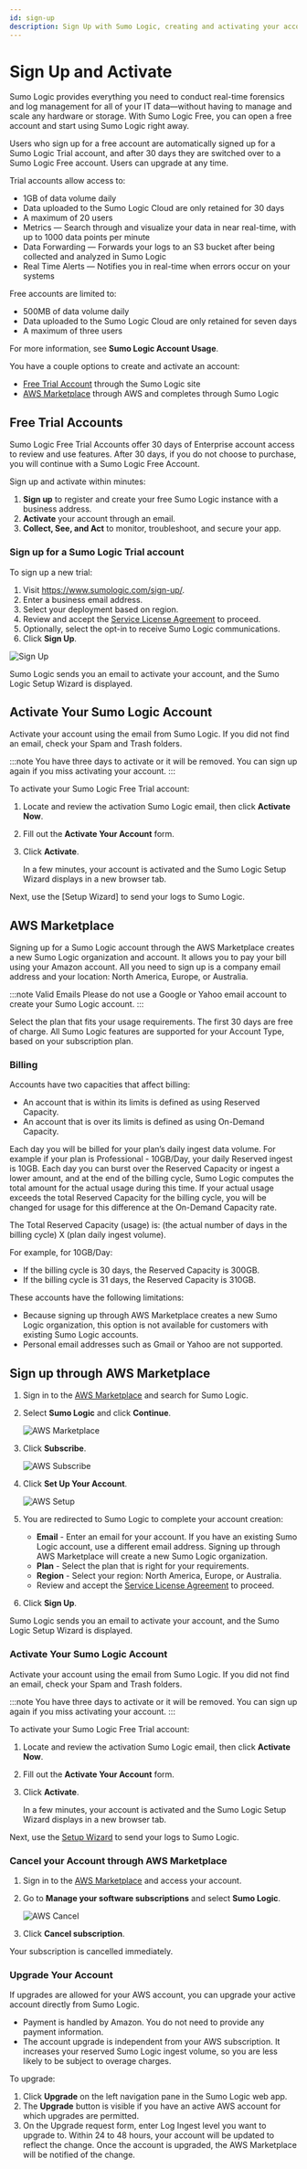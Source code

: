 ```yaml
---
id: sign-up
description: Sign Up with Sumo Logic, creating and activating your account.
---
```


# Sign Up and Activate

Sumo Logic provides everything you need to conduct real-time forensics and log management for all of your IT data—without having to manage and scale any hardware or storage. With Sumo Logic Free, you can open a free account and start using Sumo Logic right away. 

Users who sign up for a free account are automatically signed up for a Sumo Logic Trial account, and after 30 days they are switched over to a Sumo Logic Free account. Users can upgrade at any time. 

Trial accounts allow access to:

- 1GB of data volume daily
- Data uploaded to the Sumo Logic Cloud are only retained for 30 days
- A maximum of 20 users
- Metrics — Search through and visualize your data in near real-time, with up to 1000 data points per minute
- Data Forwarding — Forwards your logs to an S3 bucket after being collected and analyzed in Sumo Logic
- Real Time Alerts — Notifies you in real-time when errors occur on your systems

Free accounts are limited to:

- 500MB of data volume daily
- Data uploaded to the Sumo Logic Cloud are only retained for seven days
- A maximum of three users

For more information, see **Sumo Logic Account Usage**.

You have a couple options to create and activate an account:

* [Free Trial Account](#free-trial-accounts) through the Sumo Logic site
* [AWS Marketplace](#aws-marketplace) through AWS and completes through Sumo Logic

## Free Trial Accounts

Sumo Logic Free Trial Accounts offer 30 days of Enterprise account access to review and use features. After
30 days, if you do not choose to purchase, you will continue with a Sumo Logic Free Account.

Sign up and activate within minutes:

1.  **Sign up** to register and create your free Sumo Logic instance with a business address.
1.  **Activate** your account through an email.
1.  **Collect, See, and Act** to monitor, troubleshoot, and secure your app.

### Sign up for a Sumo Logic Trial account

To sign up a new trial:

1.  Visit https://www.sumologic.com/sign-up/.
1.  Enter a business email address.
1.  Select your deployment based on region.  
1.  Review and accept the [Service License Agreement](https://www.sumologic.com/service-agreement/) to proceed.
1.  Optionally, select the opt-in to receive Sumo Logic communications.
1.  Click **Sign Up**.

![Sign Up](/img/get-started/trial-signup.png)

Sumo Logic sends you an email to activate your account, and the Sumo Logic Setup Wizard is displayed.

## Activate Your Sumo Logic Account

Activate your account using the email from Sumo Logic. If you did not find an email, check your Spam and Trash folders. 

:::note
You have three days to activate or it will be removed. You can sign up again if you miss activating your account.
:::

To activate your Sumo Logic Free Trial account:

1.  Locate and review the activation Sumo Logic email, then click **Activate Now**.
1.  Fill out the **Activate Your Account** form. 
1.  Click **Activate**.

    In a few minutes, your account is activated and the Sumo Logic Setup Wizard displays in a new browser tab.

Next, use the [Setup Wizard] to send your logs to Sumo Logic.

## AWS Marketplace 

Signing up for a Sumo Logic account through the AWS Marketplace creates a new Sumo Logic organization and account. It allows you to pay your bill using your Amazon account. All you need to sign up is a company email address and your location: North America, Europe, or Australia.

:::note Valid Emails
Please do not use a Google or Yahoo email account to create your Sumo Logic account.
:::

Select the plan that fits your usage requirements. The first 30 days are free of charge. All Sumo Logic features are supported for your Account Type, based on your subscription plan.

### Billing

Accounts have two capacities that affect billing:

- An account that is within its limits is defined as using Reserved Capacity.
- An account that is over its limits is defined as using On-Demand Capacity.

Each day you will be billed for your plan’s daily ingest data volume. For example if your plan is Professional - 10GB/Day, your daily Reserved ingest is 10GB. Each day you can burst over the Reserved Capacity or ingest a lower amount, and at the end of the billing cycle, Sumo Logic computes the total amount for the actual usage during this time. If your actual usage exceeds the total Reserved Capacity for the billing cycle, you will be changed for usage for this difference at the On-Demand Capacity rate.

The Total Reserved Capacity (usage) is: (the actual number of days in the billing cycle) X (plan daily ingest volume).

For example, for 10GB/Day:

- If the billing cycle is 30 days, the Reserved Capacity is 300GB.
- If the billing cycle is 31 days, the Reserved Capacity is 310GB.

These accounts have the following limitations:

- Because signing up through AWS Marketplace creates a new Sumo Logic organization, this option is not available for customers with existing Sumo Logic accounts.
- Personal email addresses such as Gmail or Yahoo are not supported.

## Sign up through AWS Marketplace

1.  Sign in to the [AWS Marketplace](https://aws.amazon.com/marketplace) and search for Sumo Logic.
1.  Select **Sumo Logic** and click **Continue**.  

    ![AWS Marketplace](/img/get-started/aws_marketplace.png)

1.  Click **Subscribe**.  

    ![AWS Subscribe](/img/get-started/aws_marketplace_subscribe.png)

1.  Click **Set Up Your Account**.  

    ![AWS Setup](/img/get-started/aws_marketplace_setup.png)

1.  You are redirected to Sumo Logic to complete your account creation:

    - **Email** - Enter an email for your account. If you have an existing Sumo Logic account, use a different email address. Signing up through AWS Marketplace will create a new Sumo Logic organization.
    - **Plan** - Select the plan that is right for your requirements.
    - **Region** - Select your region: North America, Europe, or Australia.
    - Review and accept the [Service License Agreement](https://www.sumologic.com/service-agreement/) to proceed.
1.  Click **Sign Up**.

Sumo Logic sends you an email to activate your account, and the Sumo Logic Setup Wizard is displayed.

### Activate Your Sumo Logic Account

Activate your account using the email from Sumo Logic. If you did not find an email, check your Spam and Trash folders. 

:::note
You have three days to activate or it will be removed. You can sign up again if you miss activating your account.
:::

To activate your Sumo Logic Free Trial account:

1.  Locate and review the activation Sumo Logic email, then click **Activate Now**.
1.  Fill out the **Activate Your Account** form. 
1.  Click **Activate**.

    In a few minutes, your account is activated and the Sumo Logic Setup Wizard displays in a new browser tab.

Next, use the [Setup Wizard](../../../03Send-Data/Setup-Wizard/) to send your logs to Sumo Logic.

### Cancel your Account through AWS Marketplace

1.  Sign in to the [AWS Marketplace](https://aws.amazon.com/marketplace) and access your account.
1.  Go to **Manage your software subscriptions** and select **Sumo Logic**.

    ![AWS Cancel](/img/get-started/aws_marketplace_cancel.png)

1.  Click **Cancel subscription**.

Your subscription is cancelled immediately.

### Upgrade Your Account

If upgrades are allowed for your AWS account, you can upgrade your active account directly from Sumo Logic.

- Payment is handled by Amazon. You do not need to provide any payment information.
- The account upgrade is independent from your AWS subscription. It increases your reserved Sumo Logic ingest volume, so you are less likely to be subject to overage charges.

To upgrade:

1.  Click **Upgrade** on the left navigation pane in the Sumo Logic web app.
2.  The **Upgrade** button is visible if you have an active AWS account for which upgrades are permitted.
3.  On the Upgrade request form, enter Log Ingest level you want to upgrade to. Within 24 to 48 hours, your account will be updated to reflect the change. Once the account is upgraded, the AWS Marketplace will be notified of the change.  